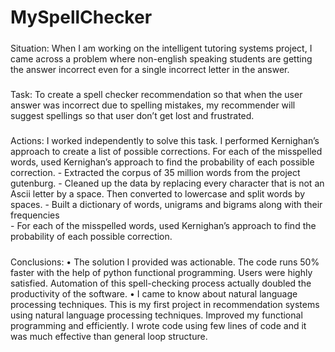# MySpellChecker


#####
Situation: When I am working on the intelligent tutoring systems project, I came across a problem where non-english speaking students are getting the answer incorrect even for a single incorrect letter in the answer. 

#####
Task: To create a spell checker recommendation so that when the user answer was incorrect due to spelling mistakes, my recommender will suggest spellings so that user don’t get lost and frustrated. 

#####
Actions: I worked independently to solve this task. I performed Kernighan’s approach to create a list of possible corrections. For each of the misspelled words, used Kernighan’s approach to find the probability of each possible correction. 
    - Extracted the corpus of 35 million words from the project gutenburg.
    - Cleaned up the data by replacing every character that is not an Ascii letter by a space. Then converted to lowercase and split words by spaces.
    - Built a dictionary of words, unigrams and bigrams along with their frequencies  
    - For each of the misspelled words, used Kernighan’s approach to find the probability of each possible correction.
#####
Conclusions: 
•	The solution I provided was actionable. The code runs 50% faster with the help of python functional programming. Users were highly satisfied. Automation of this spell-checking process actually doubled the productivity of the software. 
•	I came to know about natural language processing techniques. This is my first project in recommendation systems using natural language processing techniques. Improved my functional programming and efficiently. I wrote code using few lines of code and it was much effective than general loop structure.

